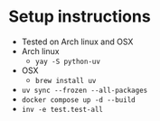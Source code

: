 # Setup instructions

- Tested on Arch linux and OSX
- Arch linux
    - `yay -S python-uv`
- OSX
    - `brew install uv`
- `uv sync --frozen --all-packages`
- `docker compose up -d --build`
- `inv -e test.test-all`
